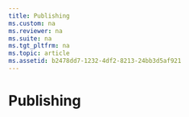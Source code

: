 ```yaml
---
title: Publishing
ms.custom: na
ms.reviewer: na
ms.suite: na
ms.tgt_pltfrm: na
ms.topic: article
ms.assetid: b2478dd7-1232-4df2-8213-24bb3d5af921
---
```

# Publishing
<?xml version='1.0' encoding='UTF-8'?>
<developerConceptualDocument
    xmlns='http://ddue.schemas.microsoft.com/authoring/2003/5'
    xmlns:xsi='http://www.w3.org/2001/XMLSchema-instance'
    xsi:schemaLocation='http://ddue.schemas.microsoft.com/authoring/2003/5 http://dduestorage.blob.core.windows.net/ddueschema/developer.xsd'>
    <introduction>
        <para></para>
    </introduction>
    <section>
        <title></title>
        <content>
            <para></para>
        </content>
        <sections>
            <section>
                <title></title>
                <content>
                    <para></para>
                </content>
            </section>
        </sections>
    </section>
    <relatedTopics />
</developerConceptualDocument>
